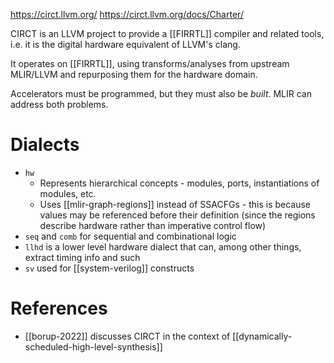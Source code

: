 https://circt.llvm.org/
https://circt.llvm.org/docs/Charter/

CIRCT is an LLVM project to provide a [[FIRRTL]] compiler and related tools, i.e. it is the digital hardware equivalent of LLVM's clang.

It operates on [[FIRRTL]], using transforms/analyses from upstream MLIR/LLVM and repurposing them for the hardware domain.

Accelerators must be programmed, but they must also be *built*. MLIR can address both problems.
# Dialects
- `hw`
	- Represents hierarchical concepts - modules, ports, instantiations of modules, etc. 
	- Uses [[mlir-graph-regions]] instead of SSACFGs - this is because values may be referenced before their definition (since the regions describe hardware rather than imperative control flow)
- `seq` and `comb` for sequential and combinational logic
- `llhd` is a lower level hardware dialect that can, among other things, extract timing info and such
- `sv` used for [[system-verilog]] constructs

# References
- [[borup-2022]] discusses CIRCT in the context of [[dynamically-scheduled-high-level-synthesis]]